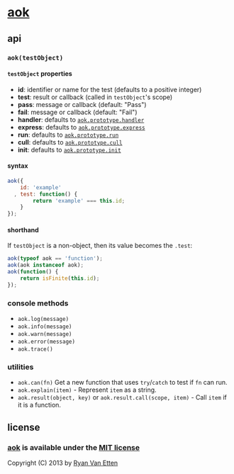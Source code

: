 [aok](https://github.com/ryanve/aok)
===

## api

### `aok(testObject)`

#### `testObject` properties

- **id**: identifier or name for the test (defaults to a positive integer)
- **test**: result or callback (called in `testObject`'s scope)
- **pass**: message or callback (default: "Pass")
- **fail**: message or callback (default: "Fail")
- **handler**: defaults to [`aok.prototype.handler`](./aok.js)
- **express**: defaults to [`aok.prototype.express`](./aok.js)
- **run**: defaults to [`aok.prototype.run`](./aok.js)
- **cull**: defaults to [`aok.prototype.cull`](./aok.js)
- **init**: defaults to [`aok.prototype.init`](./aok.js)

#### syntax

```js
aok({
    id: 'example'
  , test: function() {
        return 'example' === this.id;
    }
});
```

#### shorthand

If `testObject` is a non-object, then its value becomes the `.test`:

```js
aok(typeof aok == 'function');
aok(aok instanceof aok);
aok(function() {
    return isFinite(this.id);
});
```

### console methods

- `aok.log(message)`
- `aok.info(message)`
- `aok.warn(message)`
- `aok.error(message)`
- `aok.trace()`

### utilities

- `aok.can(fn)` Get a new function that uses `try`/`catch` to test if `fn` can run.
- `aok.explain(item)` - Represent `item` as a string.
- `aok.result(object, key)` or `aok.result.call(scope, item)` - Call `item` if it is a function.

## license

### [aok](http://github.com/ryanve/aok) is available under the [MIT license](http://en.wikipedia.org/wiki/MIT_License)

Copyright (C) 2013 by [Ryan Van Etten](https://github.com/ryanve)
